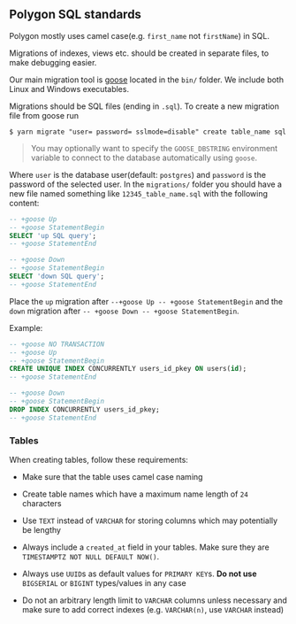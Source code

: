 ## Polygon SQL standards

Polygon mostly uses camel case(e.g. `first_name` not `firstName`) in SQL.

Migrations of indexes, views etc. should be created in separate files, to make debugging easier.

Our main migration tool is [goose](https://github.com/pressly/goose) located in the `bin/` folder. We include both Linux and Windows executables.

Migrations should be SQL files (ending in `.sql`). To create a new migration file from goose run

```shell
$ yarn migrate "user= password= sslmode=disable" create table_name sql
```

> You may optionally want to specify the `GOOSE_DBSTRING` environment variable to connect to the database automatically using `goose`.

Where `user` is the database user(default: `postgres`) and `password` is the password of the selected user. In the `migrations/` folder you should have a new file named something like `12345_table_name.sql` with the following content:

```sql
-- +goose Up
-- +goose StatementBegin
SELECT 'up SQL query';
-- +goose StatementEnd

-- +goose Down
-- +goose StatementBegin
SELECT 'down SQL query';
-- +goose StatementEnd
```

Place the `up` migration after `--+goose Up -- +goose StatementBegin` and the `down` migration after `-- +goose Down -- +goose StatementBegin`.

Example:

```sql
-- +goose NO TRANSACTION
-- +goose Up
-- +goose StatementBegin
CREATE UNIQUE INDEX CONCURRENTLY users_id_pkey ON users(id);
-- +goose StatementEnd

-- +goose Down
-- +goose StatementBegin
DROP INDEX CONCURRENTLY users_id_pkey;
-- +goose StatementEnd
```

### Tables

When creating tables, follow these requirements:

- Make sure that the table uses camel case naming

- Create table names which have a maximum name length of `24` characters
- Use `TEXT` instead of `VARCHAR` for storing columns which may potentially be lengthy

- Always include a `created_at` field in your tables. Make sure they are `TIMESTAMPTZ NOT NULL DEFAULT NOW()`.

- Always use `UUID`s as default values for `PRIMARY KEY`s. **Do not use** `BIGSERIAL` or `BIGINT` types/values in any case

- Do not an arbitrary length limit to `VARCHAR` columns unless necessary and make sure to add correct indexes (e.g. `VARCHAR(n)`, use `VARCHAR` instead)

